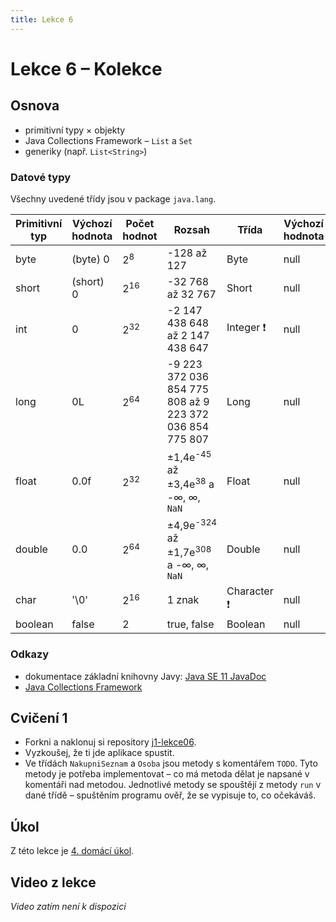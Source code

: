 ```yaml
---
title: Lekce 6
---
```


# Lekce 6 – Kolekce

## Osnova

* primitivní typy × objekty
* Java Collections Framework – `List` a `Set`
* generiky (např. `List<String>`)

### Datové typy

Všechny uvedené třídy jsou v package `java.lang`.

| Primitivní typ | Výchozí hodnota | Počet hodnot   | Rozsah                                                      | Třída       | Výchozí hodnota |
|----------------|-----------------|----------------|-------------------------------------------------------------|-------------|-----------------|
| byte           | (byte) 0        | 2<sup>8</sup>  | -128 až 127                                                 | Byte        | null            |
| short          | (short) 0       | 2<sup>16</sup> | -32 768 až 32 767                                           | Short       | null            |
| int            | 0               | 2<sup>32</sup> | -2 147 438 648 až 2 147 438 647                             | Integer ❗   | null            |
| long           | 0L              | 2<sup>64</sup> | -9 223 372 036 854 775 808 až 9 223 372 036 854 775 807     | Long        | null            |
| float          | 0.0f            | 2<sup>32</sup> | ±1,4e<sup>-45</sup> až ±3,4e<sup>38</sup> a -∞, ∞, `NaN`    | Float       | null            |
| double         | 0.0             | 2<sup>64</sup> | ±4,9e<sup>-324</sup> až ±1,7e<sup>308</sup>  a -∞, ∞, `NaN` | Double      | null            |
| char           | '\0'            | 2<sup>16</sup> | 1 znak                                                      | Character ❗ | null            |
| boolean        | false           | 2              | true, false                                                 | Boolean     | null            |

### Odkazy

* dokumentace základní knihovny Javy: [Java SE 11 JavaDoc](https://docs.oracle.com/en/java/javase/11/docs/api/java.base/module-summary.html)
* [Java Collections Framework](https://docs.oracle.com/en/java/javase/11/docs/api/java.base/java/util/package-summary.html)

## Cvičení 1

- Forkni a naklonuj si repository [j1-lekce06](https://github.com/FilipJirsak-Czechitas/j1-lekce06).
- Vyzkoušej, že ti jde aplikace spustit.
- Ve třídách `NakupniSeznam` a `Osoba` jsou metody s komentářem `TODO`. Tyto metody je potřeba implementovat – co má metoda dělat je napsané v komentáři nad
  metodou. Jednotlivé metody se spouštějí z metody `run` v dané třídě – spuštěním programu ověř, že se vypisuje to, co očekáváš.

## Úkol

Z této lekce je [4. domácí úkol](ukol-4.html).

## Video z lekce

*Video zatím není k dispozici*
